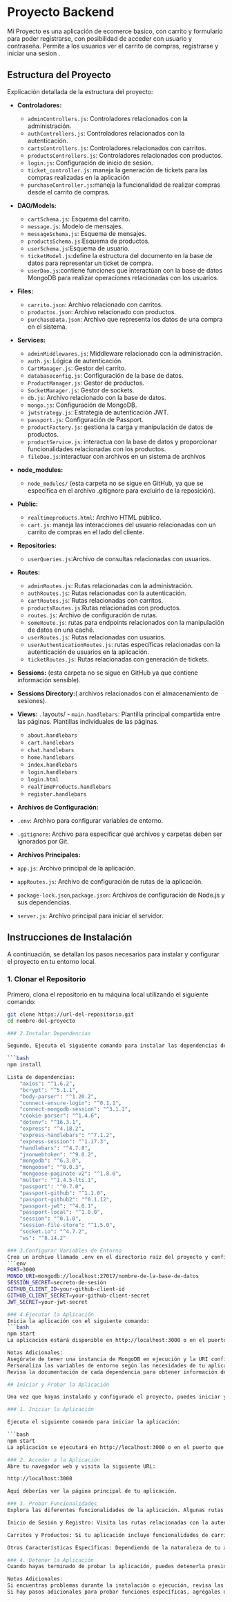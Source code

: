 # Proyecto Backend

Mi Proyecto es una aplicación de ecomerce basico, con carrito y formulario para poder registrarse, con posibilidad de acceder con usuario y contraseña. 
Permite a los usuarios ver el carrito de compras, registrarse y iniciar una sesion .

## Estructura del Proyecto

Explicación detallada de la estructura del proyecto:


- **Controladores:**
  - `adminControllers.js`: Controladores relacionados con la administración.
  - `authControllers.js`: Controladores relacionados con la autenticación.
  - `cartsControllers.js`:  Controladores relacionados con carritos.
  - `productsControllers.js`:  Controladores relacionados con productos.
  - `login.js`: Configuración de inicio de sesión.
  - `ticket_controller.js`: maneja la generación de tickets para las compras realizadas en la aplicación
  - `purchaseController.js`:maneja la funcionalidad de realizar compras desde el carrito de compras.


- **DAO/Models:**
  - `cartSchema.js`: Esquema del carrito.
  - `message.js`: Modelo de mensajes.
  - `messageSchema.js`: Esquema de mensajes.
  - `productsSchema.js`:Esquema de productos.
  - `userSchema.js`:Esquema de usuario.
  - `ticketModel.js`:define la estructura del documento en la base de datos para representar un ticket de compra.
  - `userDao.js`:contiene funciones que interactúan con la base de datos MongoDB para realizar operaciones relacionadas con los usuarios.

  

- **Files:**
  - `carrito.json`: Archivo relacionado con carritos.
  - `productos.json`: Archivo relacionado con productos.
  - `purchaseData.json`: Archivo que representa los datos de una compra en el sistema.
 

- **Services:**
  - `adminMiddlewares.js`:  Middleware relacionado con la administración.
  - `auth.js`: Lógica de autenticación.
  - `CartManager.js`: Gestor del carrito.
  - `databaseconfig.js`: Configuración de la base de datos.
  - `ProductManager.js`: Gestor de productos.
  - `SocketManager.js`: Gestor de sockets.
  - `db.js`: Archivo relacionado con la base de datos.
  - `mongo.js`:  Configuración de MongoDB.
  - `jwtstrategy.js`: Estrategia de autenticación JWT.
  - `passport.js`: Configuración de Passport.
  - `productFactory.js`: gestiona la carga y manipulación de datos de productos.
  - `productService.js`:  interactua con la base de datos y proporcionar funcionalidades relacionadas con los productos.
  - `fileDao.js`:interactuar con archivos en un sistema de archivos



- **node_modules:**
  - `node_modules/` (esta carpeta no se sigue en GitHub, ya que se especifica en el archivo .gitignore para excluirlo de la reposición).


- **Public:**
  - `realtimeproducts.html`: Archivo HTML público.
  - `cart.js`: maneja las interacciones del usuario relacionadas con un carrito de compras en el lado del cliente.
  


- **Repositories:**
  - `userQueries.js`:Archivo de consultas relacionadas con usuarios.


- **Routes:**
  - `adminRoutes.js`: Rutas relacionadas con la administración.
  - `authRoutes.js`: Rutas relacionadas con la autenticación.
  - `cartRoutes.js`:  Rutas relacionadas con carritos.
  - `productsRoutes.js`:Rutas relacionadas con productos.
  - `routes.js`: Archivo de configuración de rutas.
  - `someRoute.js`: rutas para endpoints relacionados con la manipulación de datos en una caché.
  - `userRoutes.js`: Rutas relacionadas con usuarios.
  - `userAuthenticationRoutes.js`: rutas específicas relacionadas con la autenticación de usuarios en la aplicación.
  - `ticketRoutes.js`: Rutas relacionadas con generación de tickets.

- **Sessions:**  (esta carpeta no se sigue en GitHub ya que contiene información sensible).


- **Sessions Directory:**( archivos relacionados con el almacenamiento de sesiones).


- **Views:**
  . layouts/
        - `main.handlebars`: Plantilla principal compartida entre las páginas.
  Plantillas individuales de las páginas.
  - `about.handlebars`
  - `cart.handlebars`
  - `chat.handlebars`
  - `home.handlebars`
  - `index.handlebars`
  - `login.handlebars`
  - `login.html`
  - `realTimeProducts.handlebars`
  - `register.handlebars`



- **Archivos de Configuración:**
 - `.env`:  Archivo para configurar variables de entorno.
 - `.gitignore`:  Archivo para especificar qué archivos y carpetas deben ser ignorados por Git.


- **Archivos Principales:**
 - `app.js`: Archivo principal de la aplicación.
 - `appRoutes.js`: Archivo de configuración de rutas de la aplicación.
 - `package-lock.json`,`package.json`: Archivos de configuración de Node.js y sus dependencias.
 - `server.js`:  Archivo principal para iniciar el servidor.


## Instrucciones de Instalación

A continuación, se detallan los pasos necesarios para instalar y configurar el proyecto en tu entorno local.

### 1. Clonar el Repositorio

Primero, clona el repositorio en tu máquina local utilizando el siguiente comando:

```bash
git clone https://url-del-repositorio.git
cd nombre-del-proyecto

### 2.Instalar Dependencias

Segundo, Ejecuta el siguiente comando para instalar las dependencias del proyecto: 

```bash
npm install

Lista de dependencias:
    "axios": "^1.6.2",
    "bcrypt": "^5.1.1",
    "body-parser": "^1.20.2",
    "connect-ensure-login": "^0.1.1",
    "connect-mongodb-session": "^3.1.1",
    "cookie-parser": "^1.4.6",
    "dotenv": "^16.3.1",
    "express": "^4.18.2",
    "express-handlebars": "^7.1.2",
    "express-session": "^1.17.3",
    "handlebars": "^4.7.8",
    "jsonwebtoken": "^9.0.2",
    "mongodb": "^6.3.0",
    "mongoose": "^8.0.3",
    "mongoose-paginate-v2": "^1.8.0",
    "multer": "^1.4.5-lts.1",
    "passport": "^0.7.0",
    "passport-github": "^1.1.0",
    "passport-github2": "^0.1.12",
    "passport-jwt": "^4.0.1",
    "passport-local": "^1.0.0",
    "session": "^0.1.0",
    "session-file-store": "^1.5.0",
    "socket.io": "^4.7.2",
    "ws": "^8.14.2"

### 3.Configurar Variables de Entorno
Crea un archivo llamado .env en el directorio raíz del proyecto y configura las variables de entorno necesarias.
```env
PORT=3000
MONGO_URI=mongodb://localhost:27017/nombre-de-la-base-de-datos
SESSION_SECRET=secreto-de-sesión
GITHUB_CLIENT_ID=your-github-client-id
GITHUB_CLIENT_SECRET=your-github-client-secret
JWT_SECRET=your-jwt-secret

### 4.Ejecutar la Aplicación
Inicia la aplicación con el siguiente comando:
```bash
npm start
La aplicación estará disponible en http://localhost:3000 o en el puerto que hayas especificado en tu archivo .env en la variable PORT.

Notas Adicionales:
Asegúrate de tener una instancia de MongoDB en ejecución y la URI configurada en tu archivo .env.
Personaliza las variables de entorno según las necesidades de tu aplicación.
Revisa la documentación de cada dependencia para obtener información detallada sobre su configuración y uso.

## Iniciar y Probar la Aplicación

Una vez que hayas instalado y configurado el proyecto, puedes iniciar y probar la aplicación siguiendo estos pasos:

### 1. Iniciar la Aplicación

Ejecuta el siguiente comando para iniciar la aplicación:

```bash
npm start
La aplicación se ejecutará en http://localhost:3000 o en el puerto que hayas especificado en tu archivo .env en la variable PORT.

### 2. Acceder a la Aplicación
Abre tu navegador web y visita la siguiente URL:

http://localhost:3000

Aquí deberías ver la página principal de tu aplicación.

### 3. Probar Funcionalidades
Explora las diferentes funcionalidades de la aplicación. Algunas rutas o características clave pueden incluir:

Inicio de Sesión y Registro: Visita las rutas relacionadas con la autenticación para probar la funcionalidad de inicio de sesión y registro.

Carritos y Productos: Si tu aplicación incluye funcionalidades de carritos y productos, asegúrate de probar la interacción con estos elementos.

Otras Características Específicas: Dependiendo de la naturaleza de tu aplicación, prueba otras características específicas.

### 4. Detener la Aplicación
Cuando hayas terminado de probar la aplicación, puedes detenerla presionando Ctrl + C en la terminal donde está ejecutándose.

Notas Adicionales:
Si encuentras problemas durante la instalación o ejecución, revisa las secciones anteriores del README.md y asegúrate de haber configurado todas las variables de entorno necesarias.
Si hay pasos adicionales para probar funciones específicas, agrégales detalles en esta sección.

